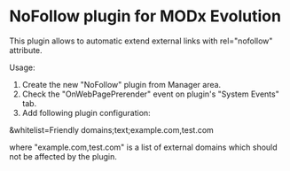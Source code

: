 NoFollow plugin for MODx Evolution
==================================

This plugin allows to automatic extend external links with rel="nofollow" attribute.

Usage:

1) Create the new "NoFollow" plugin from Manager area.
2) Check the "OnWebPagePrerender" event on plugin's "System Events" tab.
3) Add following plugin configuration:

&whitelist=Friendly domains;text;example.com,test.com

where "example.com,test.com" is a list of external domains which should not be affected
by the plugin.
